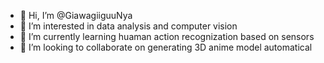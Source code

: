 - 👋 Hi, I’m @GiawagiiguuNya
- 👀 I’m interested in data analysis and computer vision
- 🌱 I’m currently learning huaman action recognization based on sensors
- 💞️ I’m looking to collaborate on generating 3D anime model automatical

<!---
GiawagiiguuNya/GiawagiiguuNya is a ✨ special ✨ repository because its `README.md` (this file) appears on your GitHub profile.
You can click the Preview link to take a look at your changes.
--->
